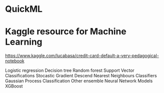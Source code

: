 # QuickML

# Kaggle resource for Machine Learning

https://www.kaggle.com/lucabasa/credit-card-default-a-very-pedagogical-notebook

Logistic regression
Decision tree
Random forest
Support Vector Classifications
Stocastic Gradient Descend
Nearest Neighbours Classifiers
Gaussian Process Classification
Other ensemble
Neural Network Models
XGBoost


